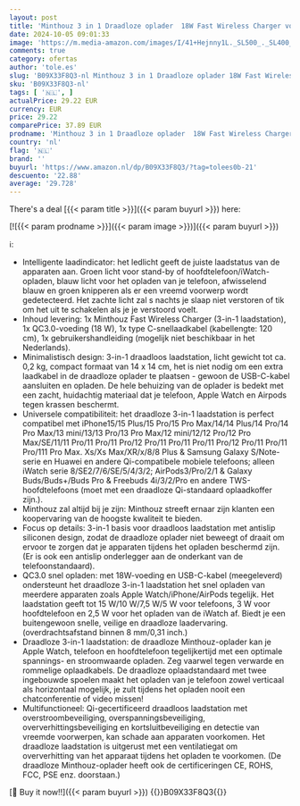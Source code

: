 ```yaml
---
layout: post
title: 'Minthouz 3 in 1 Draadloze oplader  18W Fast Wireless Charger voor meerdere apparaten Apple Watch  AirPods  Draadloze oplader standaard compatibel met iPhone 14/13/12/11 Series  met adapter '
date: 2024-10-05 09:01:33
image: 'https://m.media-amazon.com/images/I/41+Hejnny1L._SL500_._SL400_.jpg'
comments: true
category: ofertas
author: 'tole.es'
slug: 'B09X33F8Q3-nl Minthouz 3 in 1 Draadloze oplader 18W Fast Wireless...'
sku: 'B09X33F8Q3-nl'
tags: [ '🇳🇱', ]
actualPrice: 29.22 EUR
currency: EUR
price: 29.22
comparePrice: 37.89 EUR
prodname: 'Minthouz 3 in 1 Draadloze oplader  18W Fast Wireless Charger voor meerdere apparaten Apple Watch  AirPods  Draadloze oplader standaard compatibel met iPhone 14/13/12/11 Series  met adapter '
country: 'nl'
flag: '🇳🇱'
brand: ''
buyurl: 'https://www.amazon.nl/dp/B09X33F8Q3/?tag=tolees0b-21'
descuento: '22.88'
average: '29.728'
---
```


There's a deal [{{< param title >}}]({{< param buyurl >}})  here:

[![{{< param prodname >}}]({{< param image >}})]({{< param buyurl >}})

ℹ️:

- Intelligente laadindicator: het ledlicht geeft de juiste laadstatus van de apparaten aan. Groen licht voor stand-by of hoofdtelefoon/iWatch-opladen, blauw licht voor het opladen van je telefoon, afwisselend blauw en groen knipperen als er een vreemd voorwerp wordt gedetecteerd. Het zachte licht zal s nachts je slaap niet verstoren of tik om het uit te schakelen als je je verstoord voelt.
- Inhoud levering: 1x Minthouz Fast Wireless Charger (3-in-1 laadstation), 1x QC3.0-voeding (18 W), 1x type C-snellaadkabel (kabellengte: 120 cm), 1x gebruikershandleiding (mogelijk niet beschikbaar in het Nederlands).
- Minimalistisch design: 3-in-1 draadloos laadstation, licht gewicht tot ca. 0,2 kg, compact formaat van 14 x 14 cm, het is niet nodig om een extra laadkabel in de draadloze oplader te plaatsen - gewoon de USB-C-kabel aansluiten en opladen. De hele behuizing van de oplader is bedekt met een zacht, huidachtig materiaal dat je telefoon, Apple Watch en Airpods tegen krassen beschermt.
- Universele compatibiliteit: het draadloze 3-in-1 laadstation is perfect compatibel met iPhone15/15 Plus/15 Pro/15 Pro Max/14/14 Plus/14 Pro/14 Pro Max/13 mini/13/13 Pro/13 Pro Max/12 mini/12/12 Pro/12 Pro Max/SE/11/11 Pro/11 Pro/11 Pro/12 Pro/11 Pro/11 Pro/11 Pro/12 Pro/11 Pro/11 Pro/111 Pro Max. Xs/Xs Max/XR/x/8/8 Plus & Samsung Galaxy S/Note-serie en Huawei en andere Qi-compatibele mobiele telefoons; alleen iWatch serie 8/SE2/7/6/SE/5/4/3/2; AirPods3/Pro/2/1 & Galaxy Buds/Buds+/Buds Pro & Freebuds 4i/3/2/Pro en andere TWS-hoofdtelefoons (moet met een draadloze Qi-standaard oplaadkoffer zijn.).
- Minthouz zal altijd bij je zijn: Minthouz streeft ernaar zijn klanten een koopervaring van de hoogste kwaliteit te bieden.
- Focus op details: 3-in-1 basis voor draadloos laadstation met antislip siliconen design, zodat de draadloze oplader niet beweegt of draait om ervoor te zorgen dat je apparaten tijdens het opladen beschermd zijn. (Er is ook een antislip onderlegger aan de onderkant van de telefoonstandaard).
- QC3.0 snel opladen: met 18W-voeding en USB-C-kabel (meegeleverd) ondersteunt het draadloze 3-in-1 laadstation het snel opladen van meerdere apparaten zoals Apple Watch/iPhone/AirPods tegelijk. Het laadstation geeft tot 15 W/10 W/7,5 W/5 W voor telefoons, 3 W voor hoofdtelefoon en 2,5 W voor het opladen van de iWatch af. Biedt je een buitengewoon snelle, veilige en draadloze laadervaring. (overdrachtsafstand binnen 8 mm/0,31 inch.)
- Draadloze 3-in-1 laadstation: de draadloze Minthouz-oplader kan je Apple Watch, telefoon en hoofdtelefoon tegelijkertijd met een optimale spannings- en stroomwaarde opladen. Zeg vaarwel tegen verwarde en rommelige oplaadkabels. De draadloze oplaadstandaard met twee ingebouwde spoelen maakt het opladen van je telefoon zowel verticaal als horizontaal mogelijk, je zult tijdens het opladen nooit een chatconferentie of video missen!
- Multifunctioneel: Qi-gecertificeerd draadloos laadstation met overstroombeveiliging, overspanningsbeveiliging, oververhittingsbeveiliging en kortsluitbeveiliging en detectie van vreemde voorwerpen, kan schade aan apparaten voorkomen. Het draadloze laadstation is uitgerust met een ventilatiegat om oververhitting van het apparaat tijdens het opladen te voorkomen. (De draadloze Minthouz-oplader heeft ook de certificeringen CE, ROHS, FCC, PSE enz. doorstaan.)

[🛒 Buy it now!!]({{< param buyurl >}})
{{<world>}}B09X33F8Q3{{</world>}}
